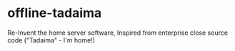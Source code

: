 # offline-tadaima
Re-Invent the home server software, Inspired from enterprise close source code ("Tadaima" - I'm home!)
